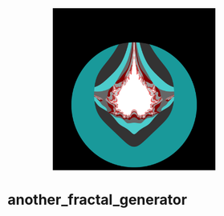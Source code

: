 <div align="center">
  <picture>
    <img alt="logo" height="324px" src="generated_fractal.png">
  </picture>
</div>

# another_fractal_generator
